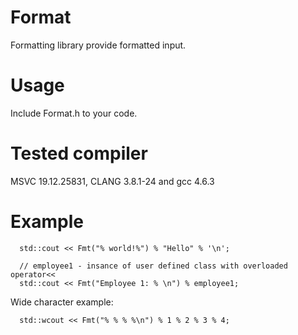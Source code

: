 # Format #
Formatting library provide formatted input.


# Usage #
Include Format.h to your code.

# Tested compiler #
MSVC 19.12.25831, CLANG 3.8.1-24 and gcc 4.6.3

# Example # 
      std::cout << Fmt("% world!%") % "Hello" % '\n';
      
      // employee1 - insance of user defined class with overloaded operator<<
      std::cout << Fmt("Employee 1: % \n") % employee1;
      
Wide character example:

      std::wcout << Fmt("% % % %\n") % 1 % 2 % 3 % 4;
